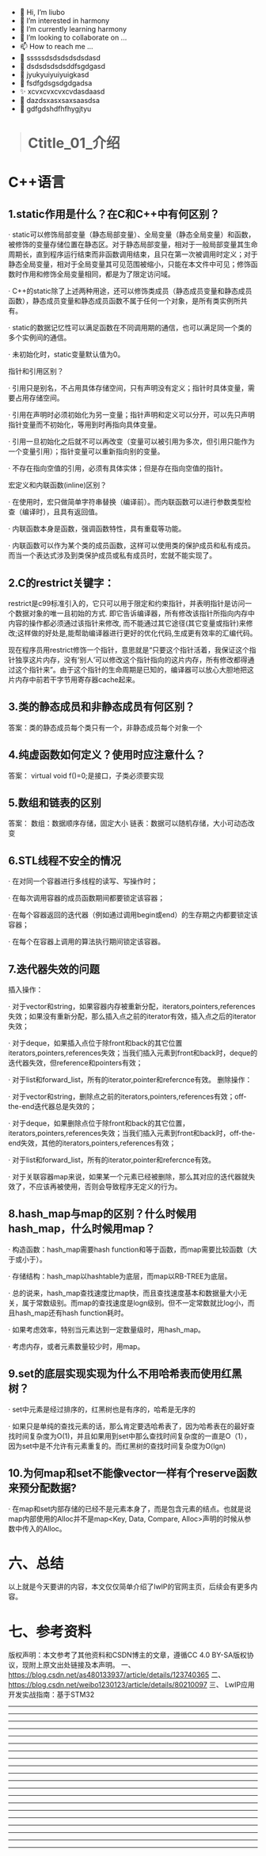 * 👋 Hi, I’m liubo
* 👀 I’m interested in harmony
* 🌱 I’m currently learning harmony
* 💞️ I’m looking to collaborate on ...
* 📫 How to reach me ...
* 📇 sssssdsdsdsdsdsdasd
* 🎃 dsdsdsdsdsddfsgdgasd
* 🍺 jyukyuiyuiyuigkasd
* 🍥 fsdfgdsgsdgdgadsa
* ✨ xcvxcvxcvxcvdasdaasd
* 🍰 dazdsxasxsaxsaasdsa
* 🚨 gdfgdshdfhfhygjtyu


> # Ctitle\_01_介绍













# C++语言

## 1.static作用是什么？在C和C++中有何区别？

· static可以修饰局部变量（静态局部变量）、全局变量（静态全局变量）和函数，被修饰的变量存储位置在静态区。对于静态局部变量，相对于一般局部变量其生命周期长，直到程序运行结束而非函数调用结束，且只在第一次被调用时定义；对于静态全局变量，相对于全局变量其可见范围被缩小，只能在本文件中可见；修饰函数时作用和修饰全局变量相同，都是为了限定访问域。

· C++的static除了上述两种用途，还可以修饰类成员（静态成员变量和静态成员函数），静态成员变量和静态成员函数不属于任何一个对象，是所有类实例所共有。

· static的数据记忆性可以满足函数在不同调用期的通信，也可以满足同一个类的多个实例间的通信。

· 未初始化时，static变量默认值为0。

指针和引用区别？

· 引用只是别名，不占用具体存储空间，只有声明没有定义；指针时具体变量，需要占用存储空间。

· 引用在声明时必须初始化为另一变量；指针声明和定义可以分开，可以先只声明指针变量而不初始化，等用到时再指向具体变量。

· 引用一旦初始化之后就不可以再改变（变量可以被引用为多次，但引用只能作为一个变量引用）；指针变量可以重新指向别的变量。

· 不存在指向空值的引用，必须有具体实体；但是存在指向空值的指针。

宏定义和内联函数(inline)区别？

· 在使用时，宏只做简单字符串替换（编译前）。而内联函数可以进行参数类型检查（编译时），且具有返回值。

· 内联函数本身是函数，强调函数特性，具有重载等功能。

· 内联函数可以作为某个类的成员函数，这样可以使用类的保护成员和私有成员。而当一个表达式涉及到类保护成员或私有成员时，宏就不能实现了。













## 2.C的restrict关键字：

restrict是c99标准引入的，它只可以用于限定和约束指针，并表明指针是访问一个数据对象的唯一且初始的方式. 即它告诉编译器，所有修改该指针所指向内存中内容的操作都必须通过该指针来修改, 而不能通过其它途径(其它变量或指针)来修改;这样做的好处是,能帮助编译器进行更好的优化代码,生成更有效率的汇编代码。

现在程序员用restrict修饰一个指针，意思就是“只要这个指针活着，我保证这个指针独享这片内存，没有‘别人’可以修改这个指针指向的这片内存，所有修改都得通过这个指针来”。由于这个指针的生命周期是已知的，编译器可以放心大胆地把这片内存中前若干字节用寄存器cache起来。

































## 3.类的静态成员和非静态成员有何区别？

答案：类的静态成员每个类只有一个，非静态成员每个对象一个 



## 4.纯虚函数如何定义？使用时应注意什么？

答案：
virtual void f()=0;是接口，子类必须要实现





## 5.数组和链表的区别

答案：
数组：数据顺序存储，固定大小
链表：数据可以随机存储，大小可动态改变







## 6.STL线程不安全的情况

· 在对同一个容器进行多线程的读写、写操作时；

· 在每次调用容器的成员函数期间都要锁定该容器；

· 在每个容器返回的迭代器（例如通过调用begin或end）的生存期之内都要锁定该容器；

· 在每个在容器上调用的算法执行期间锁定该容器。

















## 7.迭代器失效的问题

插入操作：

· 对于vector和string，如果容器内存被重新分配，iterators,pointers,references失效；如果没有重新分配，那么插入点之前的iterator有效，插入点之后的iterator失效；

· 对于deque，如果插入点位于除front和back的其它位置iterators,pointers,references失效；当我们插入元素到front和back时，deque的迭代器失效，但reference和pointers有效；

· 对于list和forward_list，所有的iterator,pointer和refercnce有效。 删除操作：

· 对于vector和string，删除点之前的iterators,pointers,references有效；off-the-end迭代器总是失效的；

· 对于deque，如果删除点位于除front和back的其它位置，iterators,pointers,references失效；当我们插入元素到front和back时，off-the-end失效，其他的iterators,pointers,references有效；

· 对于list和forward_list，所有的iterator,pointer和refercnce有效。

· 对于关联容器map来说，如果某一个元素已经被删除，那么其对应的迭代器就失效了，不应该再被使用，否则会导致程序无定义的行为。













## 8.hash_map与map的区别？什么时候用hash_map，什么时候用map？

· 构造函数：hash_map需要hash function和等于函数，而map需要比较函数（大于或小于）。

· 存储结构：hash_map以hashtable为底层，而map以RB-TREE为底层。

· 总的说来，hash_map查找速度比map快，而且查找速度基本和数据量大小无关，属于常数级别。而map的查找速度是logn级别。但不一定常数就比log小，而且hash_map还有hash function耗时。

· 如果考虑效率，特别当元素达到一定数量级时，用hash_map。

· 考虑内存，或者元素数量较少时，用map。



















## 9.set的底层实现实现为什么不用哈希表而使用红黑树？

· set中元素是经过排序的，红黑树也是有序的，哈希是无序的

· 如果只是单纯的查找元素的话，那么肯定要选哈希表了，因为哈希表在的最好查找时间复杂度为O(1)，并且如果用到set中那么查找时间复杂度的一直是O（1），因为set中是不允许有元素重复的。而红黑树的查找时间复杂度为O(lgn)











## 10.为何map和set不能像vector一样有个reserve函数来预分配数据?

· 在map和set内部存储的已经不是元素本身了，而是包含元素的结点。也就是说map内部使用的Alloc并不是map<Key, Data, Compare, Alloc>声明的时候从参数中传入的Alloc。



























# 六、总结

以上就是今天要讲的内容，本文仅仅简单介绍了lwIP的官网主页，后续会有更多内容。



# 七、参考资料

版权声明：本文参考了其他资料和CSDN博主的文章，遵循CC 4.0 BY-SA版权协议，现附上原文出处链接及本声明。
一、 https://blog.csdn.net/as480133937/article/details/123740365
二、 https://blog.csdn.net/weibo1230123/article/details/80210097
三、 LwIP应用开发实战指南：基于STM32









---
---
---
---
---
---
---
---
---
---
---
---
---
---
---
---
---
---
---
---
